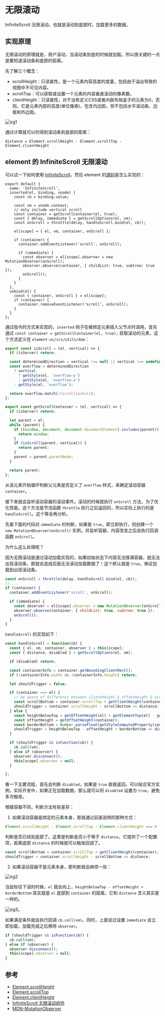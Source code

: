 # 无限滚动

InfiniteScroll 无限滚动，也就是滚动到底部时，加载更多的数据。

## 实现原理

无限滚动的原理就是，用户滚动，当滚动条到底的时候就加载。所以很关键的一点是要知道滚动条和底部的距离。

先了解三个概念：

- scrollHeight：只读属性，是一个元素内容高度的度量，包括由于溢出导致的视图中不可见内容。
- scrollTop：可以获取或设置一个元素的内容垂直滚动的像素数。
- clientHeight：只读属性，对于没有定义CSS或者内联布局盒子的元素为0，否则，它是元素内部的高度(单位像素)，包含内边距，但不包括水平滚动条、边框和外边距。

![eg1](../.vuepress/public/images/javascript-InfiniteScroll-eg1.png)

通过计算就可以的得到滚动条到底部的距离：

```
distance = Element.scrollHeight - Element.scrollTop - Element.clientHeight
```

## element 的 InfiniteScroll 无限滚动

可以试一下如何使用 [InfiniteScroll](https://element.eleme.cn/#/zh-CN/component/infiniteScroll)，然后 element 的[源码](https://github.com/ElemeFE/element/blob/dev/packages/infinite-scroll/src/main.js)是怎么实现的：

```
export default {
  name: 'InfiniteScroll',
  inserted(el, binding, vnode) {
    const cb = binding.value;

    const vm = vnode.context;
    // only include vertical scroll
    const container = getScrollContainer(el, true);
    const { delay, immediate } = getScrollOptions(el, vm);
    const onScroll = throttle(delay, handleScroll.bind(el, cb));

    el[scope] = { el, vm, container, onScroll };

    if (container) {
      container.addEventListener('scroll', onScroll);

      if (immediate) {
        const observer = el[scope].observer = new MutationObserver(onScroll);
        observer.observe(container, { childList: true, subtree: true });
        onScroll();
      }
    }
  },
  unbind(el) {
    const { container, onScroll } = el[scope];
    if (container) {
      container.removeEventListener('scroll', onScroll);
    }
  }
};
```

通过指令的方式来实现的，`inserted` 钩子在被绑定元素插入父节点时调用，首先通过 `const container = getScrollContainer(el, true);` 获取滚动的元素，这个方法定义在 `element-ui/src/utils/dom`：

```js
export const isScroll = (el, vertical) => {
  if (isServer) return;

  const determinedDirection = vertical !== null || vertical !== undefined;
  const overflow = determinedDirection
    ? vertical
      ? getStyle(el, 'overflow-y')
      : getStyle(el, 'overflow-x')
    : getStyle(el, 'overflow');

  return overflow.match(/(scroll|auto)/);
};

export const getScrollContainer = (el, vertical) => {
  if (isServer) return;

  let parent = el;
  while (parent) {
    if ([window, document, document.documentElement].includes(parent)) {
      return window;
    }
    if (isScroll(parent, vertical)) {
      return parent;
    }
    parent = parent.parentNode;
  }

  return parent;
};
```

从该元素开始循环判断父元素是否定义了 `overflow` 样式，来确定滚动容器 `container`。

接下来就会监听滚动容器的滚动事件。滚动的时候就执行 `onScroll` 方法，为了优化性能，这个方法是节流函数 `throttle` 执行之后返回的，所以实际上执行的是 `handleScroll`。这个等会再分析。

先看下面的代码对 `immediate` 的判断，如果是 `true`，即立即执行，则创建一个 `new MutationObserver(onScroll)` 实例，并监听容器，内容改变之后会执行回调函数 `onScroll`。

为什么这么处理呢？

因为无限滚动是通过滚动加载实现的，如果初始状态下内容无法撑满容器，就无法出现滚动条，那就会造成后面无法滚动加载数据了！这个默认就是 `true`，保证加载到出现滚动条。

```js
const onScroll = throttle(delay, handleScroll.bind(el, cb));
// ...
if (container) {
  container.addEventListener('scroll', onScroll);

  if (immediate) {
    const observer = el[scope].observer = new MutationObserver(onScroll);
    observer.observe(container, { childList: true, subtree: true });
    onScroll();
  }
}
```

`handleScroll` 的实现如下：

```js
const handleScroll = function(cb) {
  const { el, vm, container, observer } = this[scope];
  const { distance, disabled } = getScrollOptions(el, vm);

  if (disabled) return;

  const containerInfo = container.getBoundingClientRect();
  if (!containerInfo.width && !containerInfo.height) return;

  let shouldTrigger = false;

  if (container === el) {
    // be aware of difference between clientHeight & offsetHeight & window.getComputedStyle().height
    const scrollBottom = container.scrollTop + getClientHeight(container);
    shouldTrigger = container.scrollHeight - scrollBottom <= distance;
  } else {
    const heightBelowTop = getOffsetHeight(el) + getElementTop(el) - getElementTop(container);
    const offsetHeight = getOffsetHeight(container);
    const borderBottom = Number.parseFloat(getStyleComputedProperty(container, 'borderBottomWidth'));
    shouldTrigger = heightBelowTop - offsetHeight + borderBottom <= distance;
  }

  if (shouldTrigger && isFunction(cb)) {
    cb.call(vm);
  } else if (observer) {
    observer.disconnect();
    this[scope].observer = null;
  }

};
```

看一下主要流程，首先会判断 `disabled`，如果是 `true` 直接返回。可以结合官方实例，实际开发中，如果正在加载数据，那么就可以将 `disabled` 设置为 `true`，避免多次触发。

根据容器不同，判断方法有些差异：

1. 如果滚动容器是绑定的元素本身，那就通过前面说明的那种方式：

```js
Element.scrollHeight - Element.scrollTop - Element.clientHeight === 0
```

判断是否已经到底部了。这里是判断是否小于等于 `distance`，它提供了一个配置项，距离底部 `distance` 的时候就可以触发回调了。

```js
const scrollBottom = container.scrollTop + getClientHeight(container);
shouldTrigger = container.scrollHeight - scrollBottom <= distance;
```

2. 如果滚动容器不是元素本身，那判断就会麻烦一些：

![eg2](../.vuepress/public/images/javascript-InfiniteScroll-eg2.png)

当鼠标往下滚的时候，`el` 就会向上，`heightBelowTop - offsetHeight + borderBottom` 其实就是 `el` 底部到 `container` 的距离，它和 `distance` 含义其实是一样的。

![eg3](../.vuepress/public/images/javascript-InfiniteScroll-eg3.png)。

如果满足条件就会执行回调 `cb.call(vm)`。同时，上面说过设置 `immediate` 会立即加载，加载完成之后移除 `observer`。

```js
if (shouldTrigger && isFunction(cb)) {
  cb.call(vm);
} else if (observer) {
  observer.disconnect();
  this[scope].observer = null;
}
```

## 参考

- [Element.scrollHeight](https://developer.mozilla.org/zh-CN/docs/Web/API/Element/scrollHeight)
- [Element.scrollTop](https://developer.mozilla.org/zh-CN/docs/Web/API/Element/scrollTop)
- [Element.clientHeight](https://developer.mozilla.org/zh-CN/docs/Web/API/Element/clientHeight)
- [InfiniteScroll 无限滚动组件](https://element.eleme.cn/#/zh-CN/component/infiniteScroll)
- [MDN-MutationObserver](https://developer.mozilla.org/zh-CN/docs/Web/API/MutationObserver)